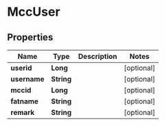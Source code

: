 

# MccUser


## Properties

Name | Type | Description | Notes
------------ | ------------- | ------------- | -------------
**userid** | **Long** |  |  [optional]
**username** | **String** |  |  [optional]
**mccid** | **Long** |  |  [optional]
**fatname** | **String** |  |  [optional]
**remark** | **String** |  |  [optional]



